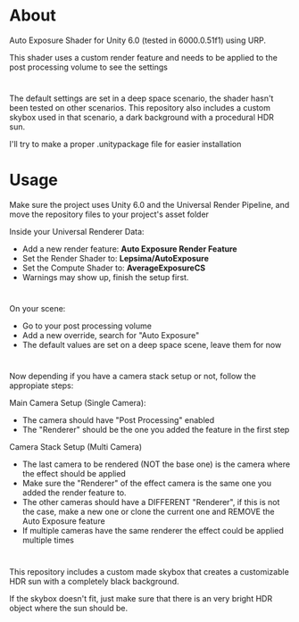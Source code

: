 # About
Auto Exposure Shader for Unity 6.0 (tested in 6000.0.51f1) using URP.

This shader uses a custom render feature and needs to be applied to the post processing volume to see the settings
#
The default settings are set in a deep space scenario, the shader hasn't been tested on other scenarios.
This repository also includes a custom skybox used in that scenario, a dark background with a procedural HDR sun.

I'll try to make a proper .unitypackage file for easier installation

# Usage
Make sure the project uses Unity 6.0 and the Universal Render Pipeline, and move the repository files to your project's asset folder

Inside your Universal Renderer Data:
- Add a new render feature: **Auto Exposure Render Feature**
- Set the Render Shader to: **Lepsima/AutoExposure**
- Set the Compute Shader to: **AverageExposureCS**
- Warnings may show up, finish the setup first.

#

On your scene:
- Go to your post processing volume
- Add a new override, search for "Auto Exposure"
- The default values are set on a deep space scene, leave them for now

#

Now depending if you have a camera stack setup or not, follow the appropiate steps:

Main Camera Setup (Single Camera):
- The camera should have "Post Processing" enabled
- The "Renderer" should be the one you added the feature in the first step


Camera Stack Setup (Multi Camera)
- The last camera to be rendered (NOT the base one) is the camera where the effect should be applied
- Make sure the "Renderer" of the effect camera is the same one you added the render feature to.
- The other cameras should have a DIFFERENT "Renderer", if this is not the case, make a new one or clone the current one and REMOVE the Auto Exposure feature
- If multiple cameras have the same renderer the effect could be applied multiple times

#

This repository includes a custom made skybox that creates a customizable HDR sun with a completely black background.

If the skybox doesn't fit, just make sure that there is an very bright HDR object where the sun should be.
